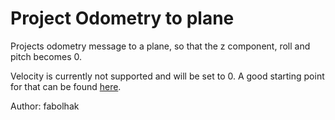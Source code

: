 # Project Odometry to plane
Projects odometry message to a plane, so that the z component, roll and pitch becomes 0.

Velocity is currently not supported and will be set to 0. A good starting point for that can be found [here](https://answers.ros.org/question/192273/how-to-implement-velocity-transformation/).

Author:
    fabolhak
